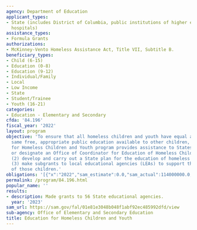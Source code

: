 ```yaml
---
agency: Department of Education
applicant_types:
- State (includes District of Columbia, public institutions of higher education and
  hospitals)
assistance_types:
- Formula Grants
authorizations:
- McKinney-Vento Homeless Assistance Act, Title VII, Subtitle B.
beneficiary_types:
- Child (6-15)
- Education (0-8)
- Education (9-12)
- Individual/Family
- Local
- Low Income
- State
- Student/Trainee
- Youth (16-21)
categories:
- Education - Elementary and Secondary
cfda: '84.196'
fiscal_year: '2022'
layout: program
objective: 'To ensure that all homeless children and youth have equal access to the
  same free, appropriate public education available to other children, the Education
  for Homeless Children and Youth program provides assistance to States to: (1) establish
  or designate an Office of Coordinator for Education of Homeless Children and Youths;
  (2) develop and carry out a State plan for the education of homeless children; and
  (3) make subgrants to local educational agencies (LEAs) to support the education
  of those children.'
obligations: '[{"x":"2022","sam_estimate":0.0,"sam_actual":114000000.0,"usa_spending_actual":113000780.03},{"x":"2023","sam_estimate":129000000.0,"sam_actual":0.0,"usa_spending_actual":125960590.0},{"x":"2024","sam_estimate":129000000.0,"sam_actual":0.0,"usa_spending_actual":0.0}]'
permalink: /program/84.196.html
popular_name: ''
results:
- description: Made grants to 56 State educational agencies.
  year: '2023'
sam_url: https://sam.gov/fal/01e81e3048b048f1abf92ec485992dfd/view
sub-agency: Office of Elementary and Secondary Education
title: Education for Homeless Children and Youth
---
```

